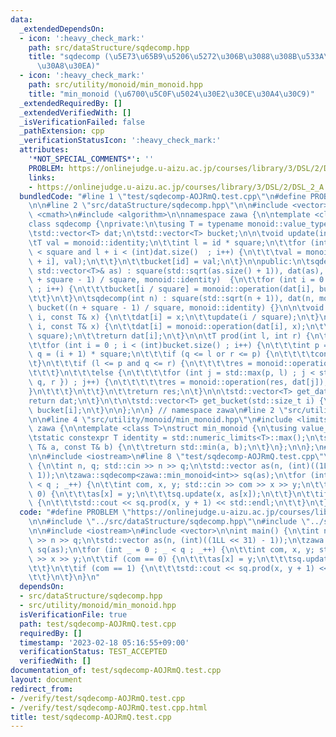 ```yaml
---
data:
  _extendedDependsOn:
  - icon: ':heavy_check_mark:'
    path: src/dataStructure/sqdecomp.hpp
    title: "sqdecomp (\u5E73\u65B9\u5206\u5272\u306B\u3088\u308B\u533A\u9593\u30AF\
      \u30A8\u30EA)"
  - icon: ':heavy_check_mark:'
    path: src/utility/monoid/min_monoid.hpp
    title: "min_monoid (\u6700\u5C0F\u5024\u30E2\u30CE\u30A4\u30C9)"
  _extendedRequiredBy: []
  _extendedVerifiedWith: []
  _isVerificationFailed: false
  _pathExtension: cpp
  _verificationStatusIcon: ':heavy_check_mark:'
  attributes:
    '*NOT_SPECIAL_COMMENTS*': ''
    PROBLEM: https://onlinejudge.u-aizu.ac.jp/courses/library/3/DSL/2/DSL_2_A
    links:
    - https://onlinejudge.u-aizu.ac.jp/courses/library/3/DSL/2/DSL_2_A
  bundledCode: "#line 1 \"test/sqdecomp-AOJRmQ.test.cpp\"\n#define PROBLEM \"https://onlinejudge.u-aizu.ac.jp/courses/library/3/DSL/2/DSL_2_A\"\
    \n\n#line 2 \"src/dataStructure/sqdecomp.hpp\"\n\n#include <vector>\n#include\
    \ <cmath>\n#include <algorithm>\n\nnamespace zawa {\n\ntemplate <class monoid>\n\
    class sqdecomp {\nprivate:\n\tusing T = typename monoid::value_type;\n\tint square;\n\
    \tstd::vector<T> dat;\n\tstd::vector<T> bucket;\n\n\tvoid update(int id) {\n\t\
    \tT val = monoid::identity;\n\t\tint l = id * square;\n\t\tfor (int i = 0 ; i\
    \ < square and l + i < (int)dat.size()  ; i++) {\n\t\t\tval = monoid::operation(dat[l\
    \ + i], val);\n\t\t}\n\t\tbucket[id] = val;\n\t}\n\npublic:\n\tsqdecomp(const\
    \ std::vector<T>& as) : square(std::sqrt(as.size() + 1)), dat(as), bucket(((int)as.size()\
    \ + square - 1) / square, monoid::identity)  {\n\t\tfor (int i = 0 ; i < (int)dat.size()\
    \ ; i++) {\n\t\t\tbucket[i / square] = monoid::operation(dat[i], bucket[i / square]);\n\
    \t\t}\n\t}\n\tsqdecomp(int n) : square(std::sqrt(n + 1)), dat(n, monoid::identity),\
    \ bucket((n + square - 1) / square, monoid::identity) {}\n\n\tvoid update(int\
    \ i, const T& x) {\n\t\tdat[i] = x;\n\t\tupdate(i / square);\n\t}\n\n\tT action(int\
    \ i, const T& x) {\n\t\tdat[i] = monoid::operation(dat[i], x);\n\t\tupdate(i /\
    \ square);\n\t\treturn dat[i];\n\t}\n\n\tT prod(int l, int r) {\n\t\tT res = monoid::identity;\n\
    \t\tfor (int i = 0 ; i < (int)bucket.size() ; i++) {\n\t\t\tint p = i * square,\
    \ q = (i + 1) * square;\n\t\t\tif (q <= l or r <= p) {\n\t\t\t\tcontinue;\n\t\t\
    \t}\n\t\t\tif (l <= p and q <= r) {\n\t\t\t\tres = monoid::operation(res, bucket[i]);\n\
    \t\t\t}\n\t\t\telse {\n\t\t\t\tfor (int j = std::max(p, l) ; j < std::min({ (int)dat.size(),\
    \ q, r }) ; j++) {\n\t\t\t\t\tres = monoid::operation(res, dat[j]);\n\t\t\t\t\
    }\n\t\t\t}\n\t\t}\n\t\treturn res;\n\t}\n\n\tstd::vector<T> get_dat() {\n\t\t\
    return dat;\n\t}\n\t\n\tstd::vector<T> get_bucket(std::size_t i) {\n\t\treturn\
    \ bucket[i];\n\t}\n\n};\n\n} // namespace zawa\n#line 2 \"src/utility/monoid/min_monoid.hpp\"\
    \n\n#line 4 \"src/utility/monoid/min_monoid.hpp\"\n#include <limits>\n\nnamespace\
    \ zawa {\n\ntemplate <class T>\nstruct min_monoid {\n\tusing value_type = T;\n\
    \tstatic constexpr T identity = std::numeric_limits<T>::max();\n\tstatic T operation(const\
    \ T& a, const T& b) {\n\t\treturn std::min(a, b);\n\t}\n};\n\n};\n#line 5 \"test/sqdecomp-AOJRmQ.test.cpp\"\
    \n\n#include <iostream>\n#line 8 \"test/sqdecomp-AOJRmQ.test.cpp\"\n\nint main()\
    \ {\n\tint n, q; std::cin >> n >> q;\n\tstd::vector as(n, (int)((1LL << 31) -\
    \ 1));\n\tzawa::sqdecomp<zawa::min_monoid<int>> sq(as);\n\tfor (int _ = 0 ; _\
    \ < q ; _++) {\n\t\tint com, x, y; std::cin >> com >> x >> y;\n\t\tif (com ==\
    \ 0) {\n\t\t\tas[x] = y;\n\t\t\tsq.update(x, as[x]);\n\t\t}\n\t\tif (com == 1)\
    \ {\n\t\t\tstd::cout << sq.prod(x, y + 1) << std::endl;\n\t\t}\n\t}\n}\n"
  code: "#define PROBLEM \"https://onlinejudge.u-aizu.ac.jp/courses/library/3/DSL/2/DSL_2_A\"\
    \n\n#include \"../src/dataStructure/sqdecomp.hpp\"\n#include \"../src/utility/monoid/min_monoid.hpp\"\
    \n\n#include <iostream>\n#include <vector>\n\nint main() {\n\tint n, q; std::cin\
    \ >> n >> q;\n\tstd::vector as(n, (int)((1LL << 31) - 1));\n\tzawa::sqdecomp<zawa::min_monoid<int>>\
    \ sq(as);\n\tfor (int _ = 0 ; _ < q ; _++) {\n\t\tint com, x, y; std::cin >> com\
    \ >> x >> y;\n\t\tif (com == 0) {\n\t\t\tas[x] = y;\n\t\t\tsq.update(x, as[x]);\n\
    \t\t}\n\t\tif (com == 1) {\n\t\t\tstd::cout << sq.prod(x, y + 1) << std::endl;\n\
    \t\t}\n\t}\n}\n"
  dependsOn:
  - src/dataStructure/sqdecomp.hpp
  - src/utility/monoid/min_monoid.hpp
  isVerificationFile: true
  path: test/sqdecomp-AOJRmQ.test.cpp
  requiredBy: []
  timestamp: '2023-02-18 05:16:55+09:00'
  verificationStatus: TEST_ACCEPTED
  verifiedWith: []
documentation_of: test/sqdecomp-AOJRmQ.test.cpp
layout: document
redirect_from:
- /verify/test/sqdecomp-AOJRmQ.test.cpp
- /verify/test/sqdecomp-AOJRmQ.test.cpp.html
title: test/sqdecomp-AOJRmQ.test.cpp
---
```


